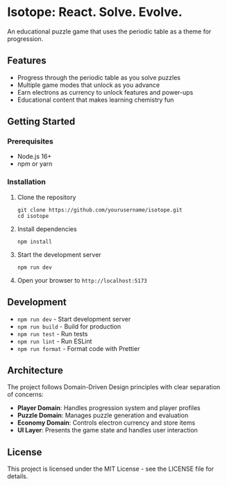 # Isotope: React. Solve. Evolve.

An educational puzzle game that uses the periodic table as a theme for progression.

## Features

- Progress through the periodic table as you solve puzzles
- Multiple game modes that unlock as you advance
- Earn electrons as currency to unlock features and power-ups
- Educational content that makes learning chemistry fun

## Getting Started

### Prerequisites

- Node.js 16+
- npm or yarn

### Installation

1. Clone the repository

   ```
   git clone https://github.com/yourusername/isotope.git
   cd isotope
   ```

2. Install dependencies

   ```
   npm install
   ```

3. Start the development server

   ```
   npm run dev
   ```

4. Open your browser to `http://localhost:5173`

## Development

- `npm run dev` - Start development server
- `npm run build` - Build for production
- `npm run test` - Run tests
- `npm run lint` - Run ESLint
- `npm run format` - Format code with Prettier

## Architecture

The project follows Domain-Driven Design principles with clear separation of concerns:

- **Player Domain**: Handles progression system and player profiles
- **Puzzle Domain**: Manages puzzle generation and evaluation
- **Economy Domain**: Controls electron currency and store items
- **UI Layer**: Presents the game state and handles user interaction

## License

This project is licensed under the MIT License - see the LICENSE file for details.
